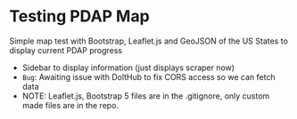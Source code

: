 Testing PDAP Map
===

Simple map test with Bootstrap,  Leaflet.js and GeoJSON of the US States to display current PDAP progress

* Sidebar to display information (just displays scraper now)
* `Bug`: Awaiting issue with DoltHub to fix CORS access so we can fetch data
* NOTE: Leaflet.js, Bootstrap 5 files are in the .gitignore, only custom made files are in the repo.
